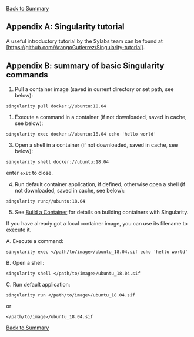 [Back to Summary](README.md)


## Appendix A: Singularity tutorial

A useful introductory tutorial by the Sylabs team can be found at [https://github.com/ArangoGutierrez/Singularity-tutorial].


## Appendix B: summary of basic Singularity commands

1. Pull a container image (saved in current directory or set path, see below):
```
singularity pull docker://ubuntu:18.04
```

1. Execute a command in a container (if not downloaded, saved in cache, see below):
```
singularity exec docker://ubuntu:18.04 echo 'hello world'
```

3. Open a shell in a container (if not downloaded, saved in cache, see below):
```
singularity shell docker://ubuntu:18.04
```
enter `exit` to close.

4. Run default container application, if defined, otherwise open a shell (if not downloaded, saved in cache, see below):
```
singularity run://ubuntu:18.04
```

5. See [Build a Container](https://sylabs.io/guides/3.3/user-guide/build_a_container.html) for details on building containers with Singularity.

If you have already got a local container image, you can use its filename to execute it.

A. Execute a command:
```
singularity exec </path/to/image>/ubuntu_18.04.sif echo 'hello world'
```

B. Open a shell:
```
singularity shell </path/to/image>/ubuntu_18.04.sif
```

C. Run default application:
```
singularity run </path/to/image>/ubuntu_18.04.sif
```
or
```
</path/to/image>/ubuntu_18.04.sif
```


[Back to Summary](README.md)
